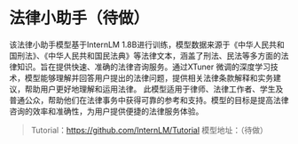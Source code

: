 # 法律小助手（待做）
该法律小助手模型基于InternLM 1.8B进行训练，模型数据来源于《中华人民共和国刑法》、《中华人民共和国民法典》等法律文本，涵盖了刑法、民法等多方面的法律知识。旨在提供快速、准确的法律咨询服务。通过XTuner 微调的深度学习技术，模型能够理解并回答用户提出的法律问题，提供相关法律条款解释和实务建议，帮助用户更好地理解和运用法律。
此模型适用于律师、法律工作者、学生及普通公众，帮助他们在法律事务中获得可靠的参考和支持。模型的目标是提高法律咨询的效率和准确性，为用户提供便捷的法律服务体验。
> Tutorial：https://github.com/InternLM/Tutorial
> 模型地址：（待做）
